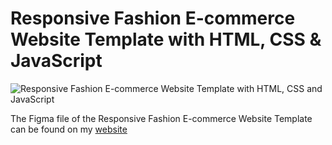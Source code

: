 # Responsive Fashion E-commerce Website Template with HTML, CSS & JavaScript

![Responsive Fashion E-commerce Website Template with HTML, CSS and JavaScript](https://raw.githubusercontent.com/wpcodevo/lc28-fashion-ecommerce-website/setup/responsive%20ecommerce%20website%20html%20css%20and%20javascript%402x.jpg "Responsive Fashion E-commerce Website Template with HTML, CSS and JavaScript")

The Figma file of the Responsive Fashion E-commerce Website Template can be found on my [website](https://www.ziddah.com)
